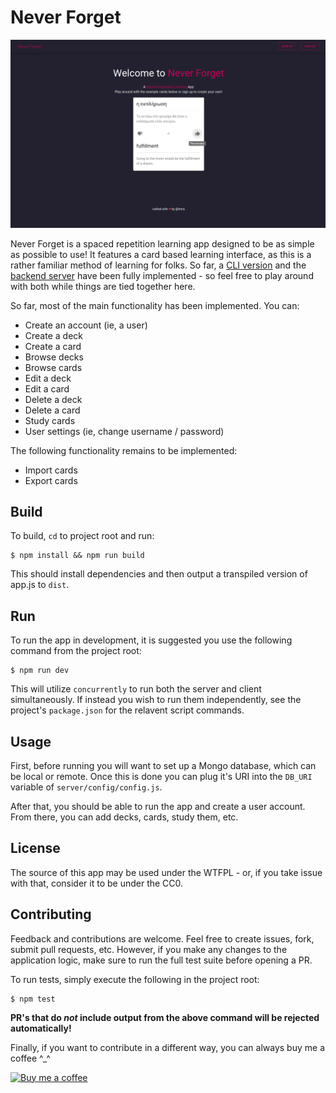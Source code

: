 # Never Forget

![](./screens/landing.png)

Never Forget is a spaced repetition learning app designed to be as simple as possible to use! It features a card based learning interface, as this is a rather familiar method of learning for folks. So far, a [CLI version](https://github.com/tmns/never-forget-cli) and the [backend server](https://github.com/tmns/never-forget-server) have been fully implemented - so feel free to play around with both while things are tied together here.

So far, most of the main functionality has been implemented. You can:

* Create an account (ie, a user)
* Create a deck
* Create a card
* Browse decks
* Browse cards
* Edit a deck
* Edit a card
* Delete a deck
* Delete a card
* Study cards
* User settings (ie, change username / password)

The following functionality remains to be implemented:

* Import cards
* Export cards

## Build
To build, `cd` to project root and run:
```
$ npm install && npm run build
```
This should install dependencies and then output a transpiled version of app.js to `dist`.

## Run
To run the app in development, it is suggested you use the following command from the project root:
```
$ npm run dev
```
This will utilize `concurrently` to run both the server and client simultaneously. If instead you wish to run them independently, see the project's `package.json` for the relavent script commands.

## Usage
First, before running you will want to set up a Mongo database, which can be local or remote. Once this is done you can plug it's URI into the `DB_URI` variable of `server/config/config.js`.

After that, you should be able to run the app and create a user account. From there, you can add decks, cards, study them, etc.

## License
The source of this app may be used under the WTFPL - or, if you take issue with that, consider it to be under the CC0.

## Contributing
Feedback and contributions are welcome. Feel free to create issues, fork, submit pull requests, etc. However, if you make any changes to the application logic, make sure to run the full test suite before opening a PR. 

To run tests, simply execute the following in the project root:
```
$ npm test
```

**PR's that do *not* include output from the above command will be rejected automatically!**

Finally, if you want to contribute in a different way, you can always buy me a coffee ^_^

[![Buy me a coffee](https://www.buymeacoffee.com/assets/img/custom_images/purple_img.png)](https://www.buymeacoffee.com/tmns)

